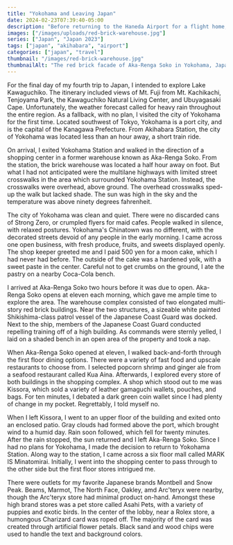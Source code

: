 ```yaml
---
title: "Yokohama and Leaving Japan"
date: 2024-02-23T07:39:40-05:00
description: "Before returning to the Haneda Airport for a flight home, I visited Yokohama for the first time."
images: ["/images/uploads/red-brick-warehouse.jpg"]
series: ["Japan", "Japan 2023"]
tags: ["japan", "akihabara", "airport"]
categories: ["japan", "travel"]
thumbnail: "/images/red-brick-warehouse.jpg"
thumbnailAlt: "The red brick facade of Aka-Renga Soko in Yokohama, Japan."
---
```


For the final day of my fourth trip to Japan, I intended to explore Lake Kawaguchiko. The itinerary included views of Mt. Fuji from Mt. Kachikachi, Tenjoyama Park, the Kawaguchiko Natural Living Center, and Ubuyagasaki Cape. Unfortunately, the weather forecast called for heavy rain throughout the entire region. As a fallback, with no plan, I visited the city of Yokohama for the first time. Located southwest of Tokyo, Yokohama is a port city, and is the capital of the Kanagawa Prefecture. From Akihabara Station, the city of Yokohama was located less than an hour away, a short train ride.

On arrival, I exited Yokohama Station and walked in the direction of a shopping center in a former warehouse known as Aka-Renga Soko. From the station, the brick warehouse was located a half hour away on foot. But what I had not anticipated were the multilane highways with limited street crosswalks in the area which surrounded Yokohama Station. Instead, the crosswalks were overhead, above ground. The overhead crosswalks sped-up the walk but lacked shade. The sun was high in the sky and the temperature was above ninety degrees fahrenheit.

The city of Yokohama was clean and quiet. There were no discarded cans of Strong Zero, or crumpled flyers for maid cafes. People walked in silence, with relaxed postures. Yokohama's Chinatown was no different, with the decorated streets devoid of any people in the early morning. I came across one open business, with fresh produce, fruits, and sweets displayed openly. The shop keeper greeted me and I paid 500 yen for a moon cake, which I had never had before. The outside of the cake was a hardened yolk, with a sweet paste in the center. Careful not to get crumbs on the ground, I ate the pastry on a nearby Coca-Cola bench.

I arrived at Aka-Renga Soko two hours before it was due to open. Aka-Renga Soko opens at eleven each morning, which gave me ample time to explore the area. The warehouse complex consisted of two elongated multi-story red brick buildings. Near the two structures, a sizeable white painted Shikishima-class patrol vessel of the Japanese Coast Guard was docked. Next to the ship, members of the Japanese Coast Guard conducted repelling training off of a high building. As commands were sternly yelled, I laid on a shaded bench in an open area of the property and took a nap.

When Aka-Renga Soko opened at eleven, I walked back-and-forth through the first floor dining options. There were a variety of fast food and upscale restaurants to choose from. I selected popcorn shrimp and ginger ale from a seafood restaurant called Kua Aina. Afterwards, I explored every store of both buildings in the shopping complex. A shop which stood out to me was Kissora, which sold a variety of leather gamaguchi wallets, pouches, and bags. For ten minutes, I debated a dark green coin wallet since I had plenty of change in my pocket. Regrettably, I told myself no.

When I left Kissora, I went to an upper floor of the building and exited onto an enclosed patio. Gray clouds had formed above the port, which brought wind to a humid day. Rain soon followed, which fell for twenty minutes. After the rain stopped, the sun returned and I left Aka-Renga Soko. Since I had no plans for Yokohama, I made the decision to return to Yokohama Station. Along way to the station, I came across a six floor mall called MARK IS Minatomirai. Initially, I went into the shopping center to pass through to the other side but the first floor stores intrigued me.

There were outlets for my favorite Japanese brands Montbell and Snow Peak. Beams, Marmot, The North Face, Oakley, amd Arc'teryx were nearby, though the Arc'teryx store had minimal product on-hand. Amongst these high brand stores was a pet store called Asahi Pets, with a variety of puppies and exotic birds. In the center of the lobby, near a Rolex store, a humongous Charizard card was roped off. The majority of the card was created through artificial flower petals. Black sand and wood chips were used to handle the text and background colors.

<!-- Returning to Akihabara -->

<!-- Packing -->

<!-- Leaving for Haneda -->

<!-- Haneda terminal -->
